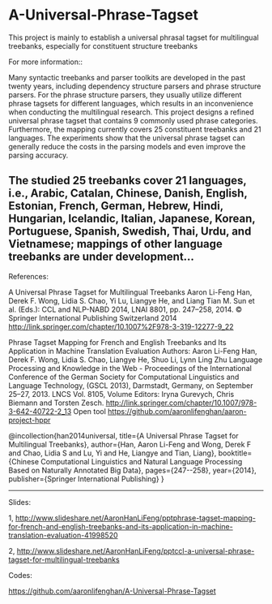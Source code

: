 A-Universal-Phrase-Tagset
=========================

This project is mainly to establish a universal phrasal tagset for multilingual treebanks, especially for constituent structure treebanks

For more information::

Many syntactic treebanks and parser toolkits are developed in the past twenty years, including dependency structure parsers and phrase structure parsers. For the phrase structure parsers, they usually utilize different phrase tagsets for different languages, which results in an inconvenience when conducting the multilingual research. This project designs a refined universal phrase tagset that contains 9 commonly used phrase categories. Furthermore, the mapping currently covers 25 constituent treebanks and 21 languages. The experiments show that the universal phrase tagset can generally reduce the costs in the parsing models and even improve the parsing accuracy.

The studied 25 treebanks cover 21 languages, i.e., Arabic, Catalan, Chinese, Danish, English, Estonian, French, German, Hebrew, Hindi, Hungarian, Icelandic, Italian, Japanese, Korean, Portuguese, Spanish, Swedish, Thai, Urdu, and Vietnamese; mappings of other language treebanks are under development...
---------------
References:

A Universal Phrase Tagset for Multilingual Treebanks Aaron Li-Feng Han, Derek F. Wong, Lidia S. Chao, Yi Lu, Liangye He, and Liang Tian M. Sun et al. (Eds.): CCL and NLP-NABD 2014, LNAI 8801, pp. 247–258, 2014. © Springer International Publishing Switzerland 2014 http://link.springer.com/chapter/10.1007%2F978-3-319-12277-9_22

Phrase Tagset Mapping for French and English Treebanks and Its Application in Machine Translation Evaluation Authors: Aaron Li-Feng Han, Derek F. Wong, Lidia S. Chao, Liangye He, Shuo Li, Lynn Ling Zhu Language Processing and Knowledge in the Web - Proceedings of the International Conference of the German Society for Computational Linguistics and Language Technology, (GSCL 2013), Darmstadt, Germany, on September 25–27, 2013. LNCS Vol. 8105, Volume Editors: Iryna Gurevych, Chris Biemann and Torsten Zesch. http://link.springer.com/chapter/10.1007/978-3-642-40722-2_13 Open tool https://github.com/aaronlifenghan/aaron-project-hppr

@incollection{han2014universal,
  title={A Universal Phrase Tagset for Multilingual Treebanks},
  author={Han, Aaron Li-Feng and Wong, Derek F and Chao, Lidia S and Lu, Yi and He, Liangye and Tian, Liang},
  booktitle={Chinese Computational Linguistics and Natural Language Processing Based on Naturally Annotated Big Data},
  pages={247--258},
  year={2014},
  publisher={Springer International Publishing}
}

---------------
Slides:

1, http://www.slideshare.net/AaronHanLiFeng/pptphrase-tagset-mapping-for-french-and-english-treebanks-and-its-application-in-machine-translation-evaluation-41998520

2, http://www.slideshare.net/AaronHanLiFeng/pptccl-a-universal-phrase-tagset-for-multilingual-treebanks

Codes:

https://github.com/aaronlifenghan/A-Universal-Phrase-Tagset

